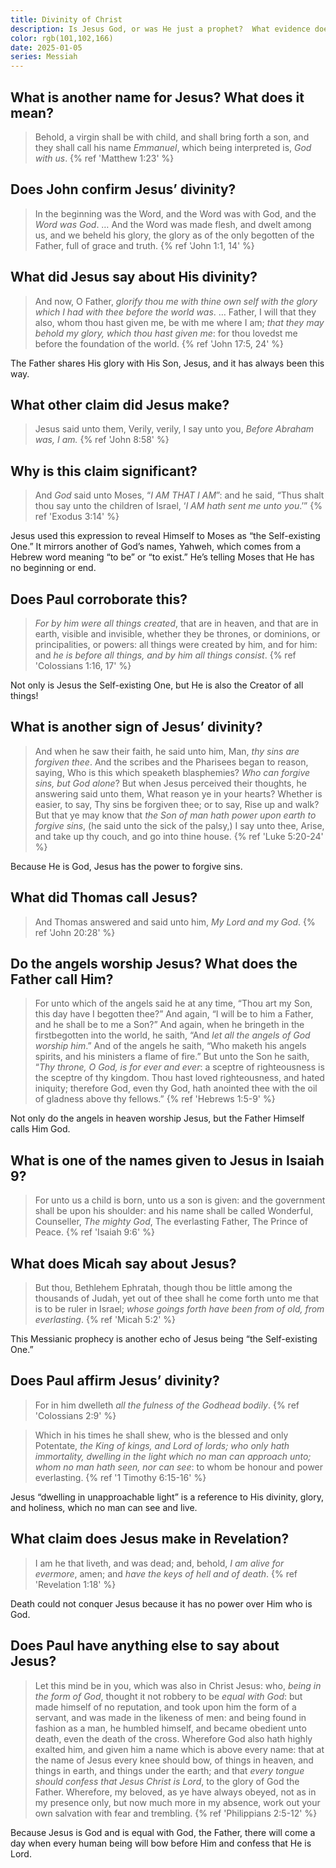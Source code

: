 ```yaml
---
title: Divinity of Christ
description: Is Jesus God, or was He just a prophet?  What evidence does the Bible give regarding His divinity?
color: rgb(101,102,166)
date: 2025-01-05
series: Messiah
---
```


## What is another name for Jesus? What does it mean?

> Behold, a virgin shall be with child, and shall bring forth a son, and they shall call his name *Emmanuel*, which being interpreted is, *God with us*.
{% ref 'Matthew 1:23' %}

## Does John confirm Jesus’ divinity?

> In the beginning was the Word, and the Word was with God, and the *Word was God*. &hellip; And the Word was made flesh, and dwelt among us, and we beheld his glory, the glory as of the only begotten of the Father, full of grace and truth.
{% ref 'John 1:1, 14' %}

## What did Jesus say about His divinity?

> And now, O Father, *glorify thou me with thine own self with the glory which I had with thee before the world was*. &hellip; Father, I will that they also, whom thou hast given me, be with me where I am; *that they may behold my glory, which thou hast given me*: for thou lovedst me before the foundation of the world.
{% ref 'John 17:5, 24' %}

The Father shares His glory with His Son, Jesus, and it has always been this way.

## What other claim did Jesus make?

> Jesus said unto them, Verily, verily, I say unto you, *Before Abraham was, I am.*
{% ref 'John 8:58' %}

## Why is this claim significant?

> And *God* said unto Moses, “*I AM THAT I AM*”: and he said, “Thus shalt thou say unto the children of Israel, ‘*I AM hath sent me unto you*.’”
{% ref 'Exodus 3:14' %}

Jesus used this expression to reveal Himself to Moses as “the Self-existing One.” It mirrors another of God’s names, Yahweh, which comes from a Hebrew word meaning “to be” or “to exist.” He’s telling Moses that He has no beginning or end.

## Does Paul corroborate this?

> *For by him were all things created*, that are in heaven, and that are in earth, visible and invisible, whether they be thrones, or dominions, or principalities, or powers: all things were created by him, and for him: and *he is before all things, and by him all things consist*.
{% ref 'Colossians 1:16, 17' %}

Not only is Jesus the Self-existing One, but He is also the Creator of all things!

## What is another sign of Jesus’ divinity?

> And when he saw their faith, he said unto him, Man, *thy sins are forgiven thee*. And the scribes and the Pharisees began to reason, saying, Who is this which speaketh blasphemies? *Who can forgive sins, but God alone*? But when Jesus perceived their thoughts, he answering said unto them, What reason ye in your hearts? Whether is easier, to say, Thy sins be forgiven thee; or to say, Rise up and walk? But that ye may know that *the Son of man hath power upon earth to forgive sins*, (he said unto the sick of the palsy,) I say unto thee, Arise, and take up thy couch, and go into thine house.
{% ref 'Luke 5:20-24' %}

Because He is God, Jesus has the power to forgive sins.

## What did Thomas call Jesus?

> And Thomas answered and said unto him, *My Lord and my God*.
{% ref 'John 20:28' %}

## Do the angels worship Jesus? What does the Father call Him?

> For unto which of the angels said he at any time, “Thou art my Son, this day have I begotten thee?” And again, “I will be to him a Father, and he shall be to me a Son?” And again, when he bringeth in the firstbegotten into the world, he saith, “And *let all the angels of God worship him*.” And of the angels he saith, “Who maketh his angels spirits, and his ministers a flame of fire.” But unto the Son he saith, “*Thy throne, O God, is for ever and ever*: a sceptre of righteousness is the sceptre of thy kingdom. Thou hast loved righteousness, and hated iniquity; therefore God, even thy God, hath anointed thee with the oil of gladness above thy fellows.”
{% ref 'Hebrews 1:5-9' %}

Not only do the angels in heaven worship Jesus, but the Father Himself calls Him God.

## What is one of the names given to Jesus in Isaiah 9?

> For unto us a child is born, unto us a son is given: and the government shall be upon his shoulder: and his name shall be called Wonderful, Counseller, *The mighty God*, The everlasting Father, The Prince of Peace.
{% ref 'Isaiah 9:6' %}

## What does Micah say about Jesus?

> But thou, Bethlehem Ephratah, though thou be little among the thousands of Judah, yet out of thee shall he come forth unto me that is to be ruler in Israel; *whose goings forth have been from of old, from everlasting*. 
{% ref 'Micah 5:2' %}

This Messianic prophecy is another echo of Jesus being “the Self-existing One.”

## Does Paul affirm Jesus’ divinity?

> For in him dwelleth *all the fulness of the Godhead bodily*.
{% ref 'Colossians 2:9' %}

> Which in his times he shall shew, who is the blessed and only Potentate, *the King of kings, and Lord of lords; who only hath immortality, dwelling in the light which no man can approach unto; whom no man hath seen, nor can see*: to whom be honour and power everlasting.
{% ref '1 Timothy 6:15-16' %}

Jesus “dwelling in unapproachable light” is a reference to His divinity, glory, and holiness, which no man can see and live.

## What claim does Jesus make in Revelation?

> I am he that liveth, and was dead; and, behold, *I am alive for evermore*, amen; and *have the keys of hell and of death*.
{% ref 'Revelation 1:18' %}

Death could not conquer Jesus because it has no power over Him who is God.

## Does Paul have anything else to say about Jesus?

> Let this mind be in you, which was also in Christ Jesus: who, *being in the form of God*, thought it not robbery to be *equal with God*: but made himself of no reputation, and took upon him the form of a servant, and was made in the likeness of men: and being found in fashion as a man, he humbled himself, and became obedient unto death, even the death of the cross. Wherefore God also hath highly exalted him, and given him a name which is above every name: that at the name of Jesus every knee should bow, of things in heaven, and things in earth, and things under the earth; and that *every tongue should confess that Jesus Christ is Lord*, to the glory of God the Father. Wherefore, my beloved, as ye have always obeyed, not as in my presence only, but now much more in my absence, work out your own salvation with fear and trembling.
{% ref 'Philippians 2:5-12' %}

Because Jesus is God and is equal with God, the Father, there will come a day when every human being will bow before Him and confess that He is Lord.